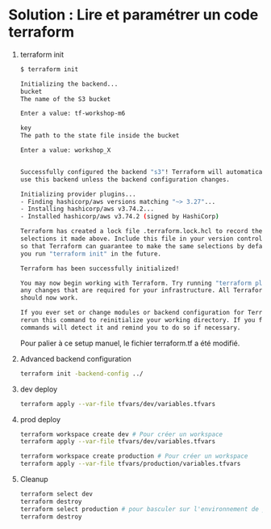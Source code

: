 # Solution : Lire et paramétrer un code terraform

1. terraform init

   ```bash
   $ terraform init

   Initializing the backend...
   bucket
   The name of the S3 bucket

   Enter a value: tf-workshop-m6

   key
   The path to the state file inside the bucket

   Enter a value: workshop_X


   Successfully configured the backend "s3"! Terraform will automatically
   use this backend unless the backend configuration changes.

   Initializing provider plugins...
   - Finding hashicorp/aws versions matching "~> 3.27"...
   - Installing hashicorp/aws v3.74.2...
   - Installed hashicorp/aws v3.74.2 (signed by HashiCorp)

   Terraform has created a lock file .terraform.lock.hcl to record the provider
   selections it made above. Include this file in your version control repository
   so that Terraform can guarantee to make the same selections by default when
   you run "terraform init" in the future.

   Terraform has been successfully initialized!

   You may now begin working with Terraform. Try running "terraform plan" to see
   any changes that are required for your infrastructure. All Terraform commands
   should now work.

   If you ever set or change modules or backend configuration for Terraform,
   rerun this command to reinitialize your working directory. If you forget, other
   commands will detect it and remind you to do so if necessary.
   ```

   Pour palier à ce setup manuel, le fichier terraform.tf a été modifié.

1. Advanced backend configuration

   ```bash
   terraform init -backend-config ../
   ```

2. dev deploy

    ```bash
    terraform apply --var-file tfvars/dev/variables.tfvars
    ```

3. prod deploy

    ```bash
    terraform workspace create dev # Pour créer un workspace
    terraform apply --var-file tfvars/dev/variables.tfvars

    terraform workspace create production # Pour créer un workspace
    terraform apply --var-file tfvars/production/variables.tfvars
    ```

4. Cleanup

    ```bash
    terraform select dev
    terraform destroy
    terraform select production # pour basculer sur l'environnement de production
    terraform destroy
    ```


